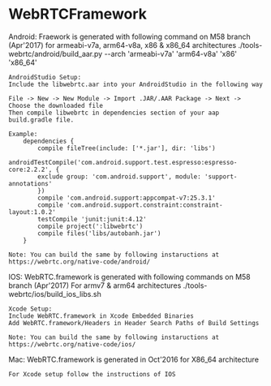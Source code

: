 # WebRTCFramework

Android:
	Fraework is generated with following command on M58 branch (Apr'2017)
	for armeabi-v7a, arm64-v8a, x86 & x86_64 architectures
	./tools-webrtc/android/build_aar.py --arch 'armeabi-v7a' 'arm64-v8a' 'x86' 'x86_64'
	
	AndroidStudio Setup:
	Include the libwebrtc.aar into your AndroidStudio in the following way

	File -> New -> New Module -> Import .JAR/.AAR Package -> Next -> Choose the downloaded file
	Then compile libwebrtc in dependencies section of your aap build.gradle file.
	
	Example:
		dependencies {
		    compile fileTree(include: ['*.jar'], dir: 'libs')
		    androidTestCompile('com.android.support.test.espresso:espresso-core:2.2.2', {
			exclude group: 'com.android.support', module: 'support-annotations'
		    })
		    compile 'com.android.support:appcompat-v7:25.3.1'
		    compile 'com.android.support.constraint:constraint-layout:1.0.2'
		    testCompile 'junit:junit:4.12'
		    compile project(':libwebrtc')
		    compile files('libs/autobanh.jar')
		}

	Note: You can build the same by following instaructions at https://webrtc.org/native-code/android/
	
IOS:
	WebRTC.framework is generated with following commands on M58 branch (Apr'2017)
	For armv7 & arm64 architectures
	./tools-webrtc/ios/build_ios_libs.sh	
	
	Xcode Setup:
	Include WebRTC.framework in Xcode Embedded Binaries
	Add WebRTC.framework/Headers in Header Search Paths of Build Settings
	
	Note: You can build the same by following instaructions at https://webrtc.org/native-code/ios/

Mac: 
	WebRTC.framework is generated in Oct'2016 for X86_64 architecture
	
	For Xcode setup follow the instructions of IOS 
